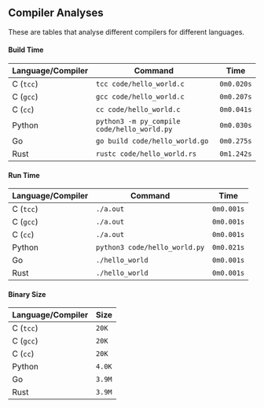 ## Compiler Analyses

<!-- Please edit the `README.md.tmpl` file instead of the `README.md` -->

These are tables that analyse different compilers for different languages.

#### Build Time

|Language/Compiler|Command|Time|
|-----------------|-------|----|
|C (`tcc`)|`tcc code/hello_world.c`|`0m0.020s`|
|C (`gcc`)|`gcc code/hello_world.c`|`0m0.207s`|
|C (`cc`)|`cc code/hello_world.c`|`0m0.041s`|
|Python|`python3 -m py_compile code/hello_world.py`|`0m0.030s`|
|Go|`go build code/hello_world.go`|`0m0.275s`|
|Rust|`rustc code/hello_world.rs`|`0m1.242s`|

#### Run Time

|Language/Compiler|Command|Time|
|-----------------|-------|----|
|C (`tcc`)|`./a.out`|`0m0.001s`|
|C (`gcc`)|`./a.out`|`0m0.001s`|
|C (`cc`)|`./a.out`|`0m0.001s`|
|Python|`python3 code/hello_world.py`|`0m0.021s`|
|Go|`./hello_world`|`0m0.001s`|
|Rust|`./hello_world`|`0m0.001s`|

#### Binary Size

|Language/Compiler|Size|
|-----------------|----|
|C (`tcc`)|`20K`|
|C (`gcc`)|`20K`|
|C (`cc`)|`20K`|
|Python|`4.0K`|
|Go|`3.9M`|
|Rust|`3.9M`|
